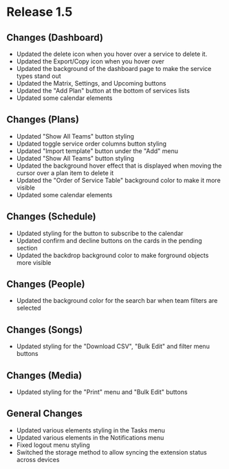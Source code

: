 # Release 1.5

## Changes (Dashboard)
- Updated the delete icon when you hover over a service to delete it.
- Updated the Export/Copy icon when you hover over
- Updated the background of the dashboard page to make the service types stand out
- Updated the Matrix, Settings, and Upcoming buttons 
- Updated the "Add Plan" button at the bottom of services lists
- Updated some calendar elements

## Changes (Plans)
- Updated "Show All Teams" button styling
- Updated toggle service order columns button styling
- Updated "Import template" button under the "Add" menu
- Updated "Show All Teams" button styling
- Updated the background hover effect that is displayed when moving the cursor over a plan item to delete it
- Updated the "Order of Service Table" background color to make it more visible
- Updated some calendar elements

## Changes (Schedule)
- Updated styling for the button to subscribe to the calendar
- Updated confirm and decline buttons on the cards in the pending section
- Updated the backdrop background color to make forground objects more visible 

## Changes (People)
- Updated the background color for the search bar when team filters are selected

## Changes (Songs)
- Updated styling for the "Download CSV", "Bulk Edit" and filter menu buttons

## Changes (Media)
- Updated styling for the "Print" menu and "Bulk Edit" buttons

## General Changes 
- Updated various elements styling in the Tasks menu
- Updated various elements in the Notifications menu
- Fixed logout menu styling
- Switched the storage method to allow syncing the extension status across devices 
